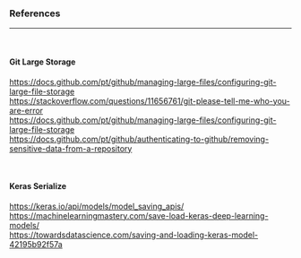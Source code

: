 ### References 
<hr>
<br>

#### Git Large Storage 


https://docs.github.com/pt/github/managing-large-files/configuring-git-large-file-storage
<br>
https://stackoverflow.com/questions/11656761/git-please-tell-me-who-you-are-error
<br>
https://docs.github.com/pt/github/managing-large-files/configuring-git-large-file-storage
<br>
https://docs.github.com/pt/github/authenticating-to-github/removing-sensitive-data-from-a-repository

<br>

#### Keras Serialize 


https://keras.io/api/models/model_saving_apis/
<br>
https://machinelearningmastery.com/save-load-keras-deep-learning-models/
<br>
https://towardsdatascience.com/saving-and-loading-keras-model-42195b92f57a
<br>
